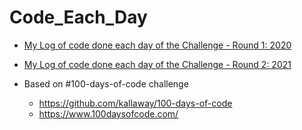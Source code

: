 # Code_Each_Day

- [My Log of code done each day of the Challenge - Round 1: 2020](https://github.com/WendyAnthony/Code_Each_Day/blob/master/Code-Projects-2020.md)
- [My Log of code done each day of the Challenge - Round 2: 2021](https://github.com/WendyAnthony/Code_Each_Day/blob/master/Code-Projects-2021.md)

- Based on #100-days-of-code challenge 
  - https://github.com/kallaway/100-days-of-code
  - https://www.100daysofcode.com/
